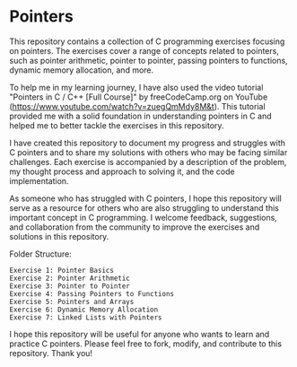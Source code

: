 # Pointers

This repository contains a collection of C programming exercises focusing on pointers. The exercises cover a range of concepts related to pointers, such as pointer arithmetic, pointer to pointer, passing pointers to functions, dynamic memory allocation, and more.

To help me in my learning journey, I have also used the video tutorial "Pointers in C / C++ [Full Course]" by  freeCodeCamp.org on YouTube (https://www.youtube.com/watch?v=zuegQmMdy8M&t). This tutorial provided me with a solid foundation in understanding pointers in C and helped me to better tackle the exercises in this repository.

I have created this repository to document my progress and struggles with C pointers and to share my solutions with others who may be facing similar challenges. Each exercise is accompanied by a description of the problem, my thought process and approach to solving it, and the code implementation.

As someone who has struggled with C pointers, I hope this repository will serve as a resource for others who are also struggling to understand this important concept in C programming. I welcome feedback, suggestions, and collaboration from the community to improve the exercises and solutions in this repository.

Folder Structure:

    Exercise 1: Pointer Basics
    Exercise 2: Pointer Arithmetic 
    Exercise 3: Pointer to Pointer
    Exercise 4: Passing Pointers to Functions
    Exercise 5: Pointers and Arrays
    Exercise 6: Dynamic Memory Allocation
    Exercise 7: Linked Lists with Pointers

I hope this repository will be useful for anyone who wants to learn and practice C pointers. Please feel free to fork, modify, and contribute to this repository. Thank you!
